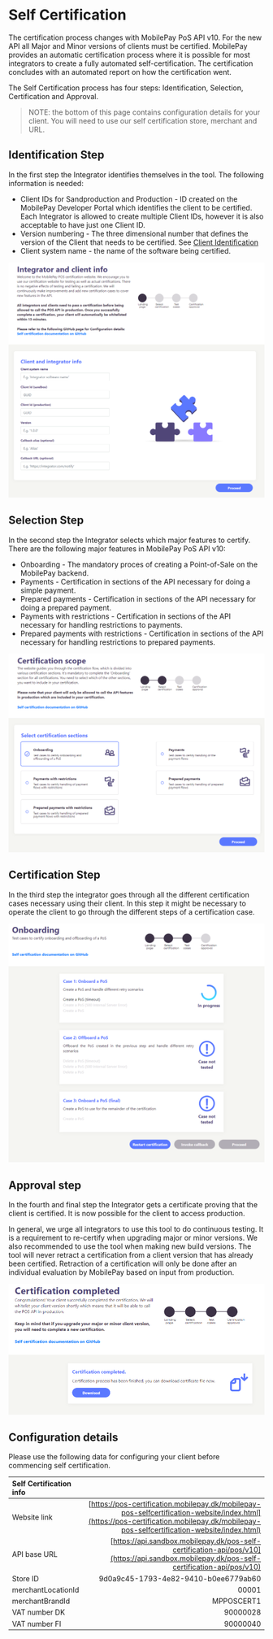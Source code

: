# <a name="self_certification"></a> Self Certification

The certification process changes with MobilePay PoS API v10. For the new API all Major and Minor versions of clients 
must be certified. MobilePay provides an automatic certification process where it is possible 
for most integrators to create a fully automated self-certification. The certification concludes 
with an automated report on how the certification went.

The Self Certification process has four steps: Identification, Selection, Certification and Approval.

> NOTE: the bottom of this page contains configuration details for your client. You will need to use our self certification store, merchant and URL.

## Identification Step
In the first step the Integrator identifies themselves in the tool. The following information is needed:
* Client IDs for Sandproduction and Production - ID created on the MobilePay Developer Portal which identifies the client to be certified. Each Integrator is allowed to create multiple Client IDs, however it is also acceptable to have just one Client ID.
* Version numbering - The three dimensional number that defines the version of the Client that needs to be certified. See [Client Identification](api_principles#client_identification)
* Client system name - the name of the software being certified.

[![](assets/images/identificationstep.PNG)](assets/images/identificationstep.PNG)

## Selection Step
In the second step the Integrator selects which major features to certify. There are the following major features in MobilePay PoS API v10:
* Onboarding - The mandatory proces of creating a Point-of-Sale on the MobilePay backend.
* Payments - Certification in sections of the API necessary for doing a simple payment.
* Prepared payments - Certification in sections of the API necessary for doing a prepared payment.
* Payments with restrictions - Certification in sections of the API necessary for handling restrictions to payments.
* Prepared payments with restrictions - Certification in sections of the API necessary for handling restrictions to prepared payments.

[![](assets/images/selectionstep.PNG)](assets/images/selectionstep.PNG)

## Certification Step
In the third step the integrator goes through all the different certification cases necessary using their client. In this step it might be necessary to operate the client to go through the different steps of a certification case.

[![](assets/images/onboarding-cases.PNG)](assets/images/onboarding-cases.PNG)

## Approval step
In the fourth and final step the Integrator gets a certificate proving that the client is certified. It is now possible for the client to access production.

In general, we urge all integrators to use this tool to do continuous testing. It is a requirement to re-certify when upgrading major or minor versions. We also recommended to use the tool when making new build versions. The tool will never retract a certification from a client version that has already been certified. Retraction of a certification will only be done after an individual evaluation by MobilePay based on input from production.

[![](assets/images/approvalstep.PNG)](assets/images/approvalstepstep.PNG)

## Configuration details
Please use the following data for configuring your client before commencing self certification.

| Self Certification info |  |
|:---|---:|
| Website link | [https://pos-certification.mobilepay.dk/mobilepay-pos-selfcertification-website/index.html](https://pos-certification.mobilepay.dk/mobilepay-pos-selfcertification-website/index.html) |
| API base URL  | [https://api.sandbox.mobilepay.dk/pos-self-certification-api/pos/v10](https://api.sandbox.mobilepay.dk/pos-self-certification-api/pos/v10) |
| Store ID | 9d0a9c45-1793-4e82-9410-b0ee6779ab60 |
| merchantLocationId | 00001 |
| merchantBrandId | MPPOSCERT1 |
| VAT number DK | 90000028 |
| VAT number FI | 90000040 |

